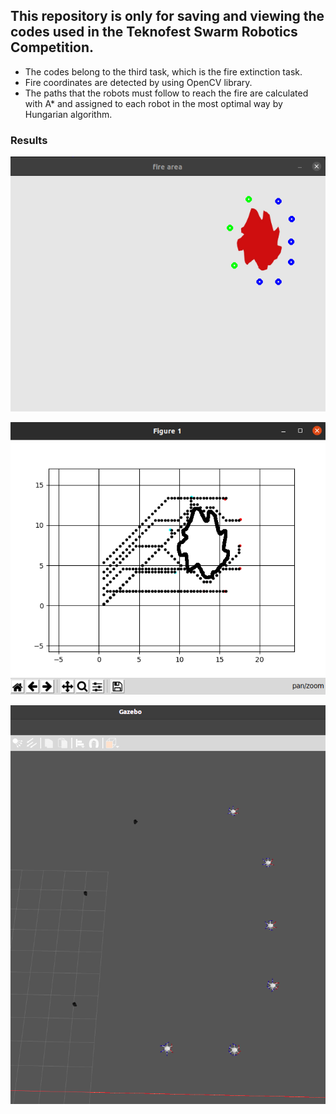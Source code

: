 ## This repository is only for saving and viewing the codes used in the Teknofest Swarm Robotics Competition.
- The codes belong to the third task, which is the fire extinction task.
- Fire coordinates are detected by using OpenCV library.
- The paths that the robots must follow to reach the fire are calculated with A* and assigned to each robot in the most optimal way by Hungarian algorithm.
### Results

![](./fire_area.png)

![](./astar_path.png)

![](./gazebo.png)
